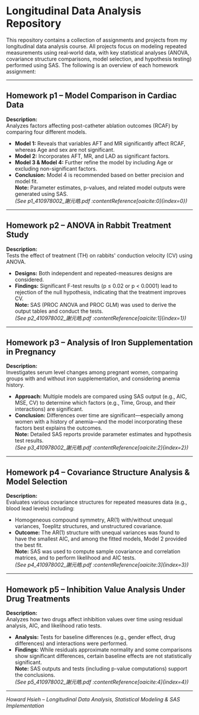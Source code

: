 # Longitudinal Data Analysis Repository  

This repository contains a collection of assignments and projects from my longitudinal data analysis course. All projects focus on modeling repeated measurements using real‐world data, with key statistical analyses (ANOVA, covariance structure comparisons, model selection, and hypothesis testing) performed using SAS. The following is an overview of each homework assignment:

---

## Homework p1 – Model Comparison in Cardiac Data  
**Description:**  
Analyzes factors affecting post-catheter ablation outcomes (RCAF) by comparing four different models.  
- **Model 1:** Reveals that variables AFT and MR significantly affect RCAF, whereas Age and sex are not significant.  
- **Model 2:** Incorporates AFT, MR, and LAD as significant factors.  
- **Model 3 & Model 4:** Further refine the model by including Age or excluding non-significant factors.  
- **Conclusion:** Model 4 is recommended based on better precision and model fit.  
**Note:** Parameter estimates, p-values, and related model outputs were generated using SAS.  
*(See p1_410978002_謝元皓.pdf :contentReference[oaicite:0]{index=0})*

---

## Homework p2 – ANOVA in Rabbit Treatment Study  
**Description:**  
Tests the effect of treatment (TH) on rabbits' conduction velocity (CV) using ANOVA.  
- **Designs:** Both independent and repeated-measures designs are considered.  
- **Findings:** Significant F-test results (p ≤ 0.02 or p < 0.0001) lead to rejection of the null hypothesis, indicating that the treatment improves CV.  
**Note:** SAS (PROC ANOVA and PROC GLM) was used to derive the output tables and conduct the tests.  
*(See p2_410978002_謝元皓.pdf :contentReference[oaicite:1]{index=1})*

---

## Homework p3 – Analysis of Iron Supplementation in Pregnancy  
**Description:**  
Investigates serum level changes among pregnant women, comparing groups with and without iron supplementation, and considering anemia history.  
- **Approach:** Multiple models are compared using SAS output (e.g., AIC, MSE, CV) to determine which factors (e.g., Time, Group, and their interactions) are significant.  
- **Conclusion:** Differences over time are significant—especially among women with a history of anemia—and the model incorporating these factors best explains the outcomes.  
**Note:** Detailed SAS reports provide parameter estimates and hypothesis test results.  
*(See p3_410978002_謝元皓.pdf :contentReference[oaicite:2]{index=2})*

---

## Homework p4 – Covariance Structure Analysis & Model Selection  
**Description:**  
Evaluates various covariance structures for repeated measures data (e.g., blood lead levels) including:
- Homogeneous compound symmetry, AR(1) with/without unequal variances, Toeplitz structures, and unstructured covariance.  
- **Outcome:** The AR(1) structure with unequal variances was found to have the smallest AIC, and among the fitted models, Model 2 provided the best fit.  
**Note:** SAS was used to compute sample covariance and correlation matrices, and to perform likelihood and AIC tests.  
*(See p4_410978002_謝元皓.pdf :contentReference[oaicite:3]{index=3})*

---

## Homework p5 – Inhibition Value Analysis Under Drug Treatments  
**Description:**  
Analyzes how two drugs affect inhibition values over time using residual analysis, AIC, and likelihood ratio tests.  
- **Analysis:** Tests for baseline differences (e.g., gender effect, drug differences) and interactions were performed.  
- **Findings:** While residuals approximate normality and some comparisons show significant differences, certain baseline effects are not statistically significant.  
**Note:** SAS outputs and tests (including p-value computations) support the conclusions.  
*(See p5_410978002_謝元皓.pdf :contentReference[oaicite:4]{index=4})*

---

*Howard Hsieh – Longitudinal Data Analysis, Statistical Modeling & SAS Implementation*
